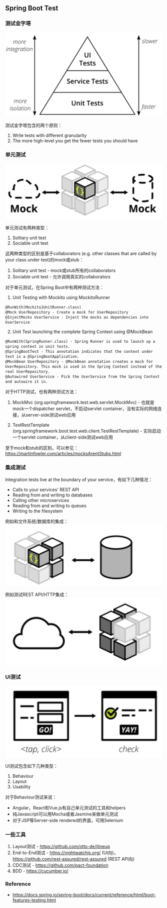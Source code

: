 ## Spring Boot Test

### 测试金字塔

![pyramid](./pix/pyramid.png)

测试金字塔包含的两个原则：
1. Write tests with different granularity
2. The more high-level you get the fewer tests you should have

### 单元测试

![unit-test](./pix/unit-test.png)

单元测试有两种类型：
1. Solitary unit test
2. Sociable unit test

这两种类型的区别是基于collaborators (e.g. other classes that are called by your class under test)的mock或stub：
1. Solitary unit test - mock或stub所有的collaborators
2. Sociable unit test - 允许调用真实的collaborators

对于单元测试，在Spring Boot中有两种测试方法：

1. Unit Testing with Mockito using MockitoRunner
```
@RunWith(MockitoJUnitRunner.class)
@Mock UserRepository - Create a mock for UserRepository
@InjectMocks UserService - Inject the mocks as dependencies into UserService
```

2. Unit Test launching the complete Spring Context using @MockBean
```
@RunWith(SpringRunner.class) - Spring Runner is used to launch up a spring context in unit tests.
@SpringBootTest - This annotation indicates that the context under test is a @SpringBootApplication.
@MockBean UserRepository - @MockBean annotation creates a mock for UserRepository. This mock is used in the Spring Context instead of the real UserRepository.
@Autowired UserService - Pick the UserService from the Spring Context and autowire it in.
```

对于HTTP测试，也有两种测试方法：

1. MockMvc (org.springframework.test.web.servlet.MockMvc) - 也就是mock一个dispatcher servlet，不启动servlet container，没有实际的网络连接，从server-side测试web应用

2. TestRestTemplate (org.springframework.boot.test.web.client.TestRestTemplate) - 实际启动一个servlet container，从client-side测试web应用


至于mock和stub的区别，可以参见：https://martinfowler.com/articles/mocksArentStubs.html

### 集成测试

Integration tests live at the boundary of your service，有如下几种情况：

* Calls to your services' REST API
* Reading from and writing to databases
* Calling other microservices
* Reading from and writing to queues
* Writing to the filesystem

例如和文件系统/数据库的集成：
![db](./pix/db.png)

例如测试REST API/HTTP集成：
![http](./pix/http.png)

### UI测试

![ui](./pix/ui.png)

UI测试包含如下几种类型：
1. Behaviour
2. Layout
3. Usability


对于Behaviour测试来说：
* Angular，React和Vue.js有自己单元测试的工具和helpers
* 纯Javascript可以用Mocha或者Jasmine来做单元测试
* 对于JSP等Server-side rendered的界面，可用Selenium

### 一些工具

1. Layout测试 - https://github.com/otto-de/jlineup
2. End-to-End测试 - https://nightwatchjs.org/ (UI向)，https://github.com/rest-assured/rest-assured (REST API向)
3. CDC测试 - https://github.com/pact-foundation
4. BDD - https://cucumber.io/

### Reference

* https://docs.spring.io/spring-boot/docs/current/reference/html/boot-features-testing.html